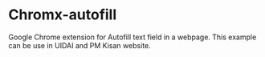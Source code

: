 # Chromx-autofill
Google Chrome extension for Autofill text field in a webpage. This example can be use in UIDAI and PM Kisan website. 
